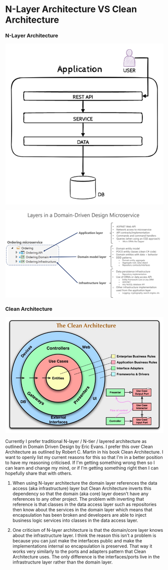 # N-Layer Architecture VS Clean Architecture

### N-Layer Architecture

![](/images/n-layer-architecture.png)

![](/images/domain-driven-design-microservice.png)

### Clean Architecture

![](/images/clean-architecture.jpg)

Currently I prefer traditional N-layer / N-tier / layered architecture as outlined in Domain Driven Design by Eric Evans. I prefer this over Clean Architecture as outlined by Robert C. Martin in his book Clean Architecture. I want to openly list my current reasons for this so that I'm in a better position to have my reasoning criticised. If I'm getting something wrong then so I can learn and change my mind, or if I'm getting something right then I can hopefully share that with others.

1. When using N-layer architecture the domain layer references the data access (aka infrastructure) layer but Clean Architecture inverts this dependency so that the domain (aka core) layer doesn't have any references to any other project. The problem with inverting that reference is that classes in the data access layer such as repositories then know about the services in the domain layer which means that encapsulation has been broken and developers are able to inject business logic services into classes in the data access layer.

1. One criticism of N-layer architecture is that the domain/core layer knows about the infrastructure layer. I think the reason this isn't a problem is because you can just make the interfaces public and make the implementations internal so encapsulation is preserved. That way it works very similarly to the ports and adapters pattern that Clean Architecture uses. The only difference is the interfaces/ports live in the infrastructure layer rather than the domain layer.

